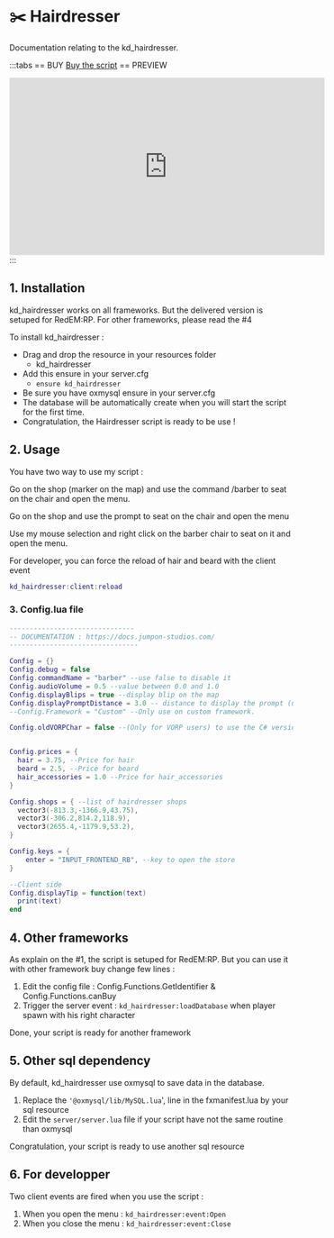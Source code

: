 # :scissors: Hairdresser
Documentation relating to the kd_hairdresser.

:::tabs
== BUY
[Buy the script](https://shop.jumpon-studios.com/package/5394069)
== PREVIEW
<iframe width="560" height="315" src="https://www.youtube.com/embed/fk8_NfIcVTo?si=jPp9u4nlWKLpOtj1" title="YouTube video player" frameborder="0" allow="accelerometer; autoplay; clipboard-write; encrypted-media; gyroscope; picture-in-picture; web-share" allowfullscreen></iframe>
:::

## 1. Installation
kd_hairdresser works on all frameworks. But the delivered version is setuped for RedEM:RP. For other frameworks, please read the #4

To install kd_hairdresser :
- Drag and drop the resource in your resources folder
  - kd_hairdresser
- Add this ensure in your server.cfg
  - `ensure kd_hairdresser`
- Be sure you have oxmysql ensure in your server.cfg
- The database will be automatically create when you will start the script for the first time.
- Congratulation, the Hairdresser script is ready to be use !

## 2. Usage
You have two way to use my script :

Go on the shop (marker on the map) and use the command /barber to seat on the chair and open the menu.

Go on the shop and use the prompt to seat on the chair and open the menu

Use my mouse selection and right click on the barber chair to seat on it and open the menu.

For developer, you can force the reload of hair and beard with the client event 
```lua
kd_hairdresser:client:reload
```

### 3. Config.lua file
```lua
-------------------------------
-- DOCUMENTATION : https://docs.jumpon-studios.com/
--------------------------------

Config = {}
Config.debug = false
Config.commandName = "barber" --use false to disable it
Config.audioVolume = 0.5 --value between 0.0 and 1.0
Config.displayBlips = true --display blip on the map
Config.displayPromptDistance = 3.0 -- distance to display the prompt (use false to disable it)
--Config.Framework = "Custom" --Only use on custom framework.

Config.oldVORPChar = false --(Only for VORP users) to use the C# version of VORP Character


Config.prices = {
  hair = 3.75, --Price for hair
  beard = 2.5, --Price for beard
  hair_accessories = 1.0 --Price for hair_accessories
}

Config.shops = { --list of hairdresser shops
  vector3(-813.3,-1366.9,43.75),
  vector3(-306.2,814.2,118.9),
  vector3(2655.4,-1179.9,53.2),
}

Config.keys = {
	enter = "INPUT_FRONTEND_RB", --key to open the store
}

--Client side
Config.displayTip = function(text)
  print(text)
end
```
## 4. Other frameworks
As explain on the #1, the script is setuped for RedEM:RP. But you can use it with other framework buy change few lines :
1. Edit the config file : Config.Functions.GetIdentifier & Config.Functions.canBuy
2. Trigger the server event : `kd_hairdresser:loadDatabase` when player spawn with his right character
   
Done, your script is ready for another framework
## 5. Other sql dependency
By default, kd_hairdresser use oxmysql to save data in the database.

1. Replace the `'@oxmysql/lib/MySQL.lua`', line in the fxmanifest.lua by your sql resource
2. Edit the `server/server.lua` file if your script have not the same routine than oxmysql
   
Congratulation, your script is ready to use another sql resource

## 6. For developper
Two client events are fired when you use the script :
1. When you open the menu : `kd_hairdresser:event:Open`
2. When you close the menu : `kd_hairdresser:event:Close`

